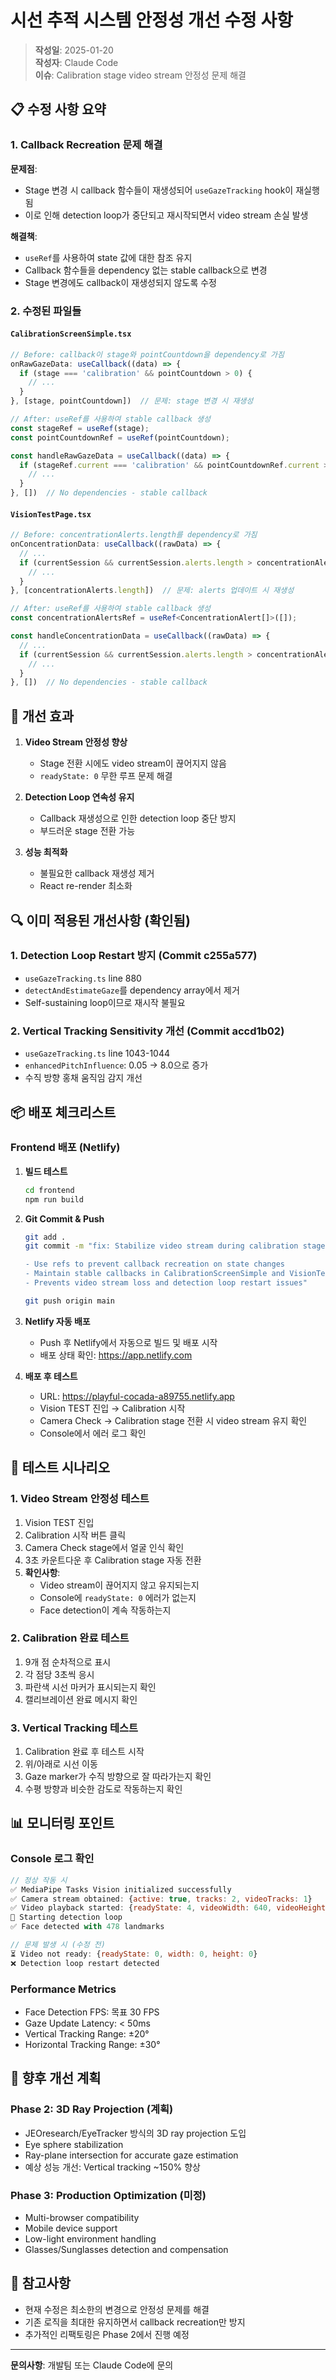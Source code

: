 # 시선 추적 시스템 안정성 개선 수정 사항

> **작성일**: 2025-01-20  
> **작성자**: Claude Code  
> **이슈**: Calibration stage video stream 안정성 문제 해결

## 📋 수정 사항 요약

### 1. Callback Recreation 문제 해결

**문제점**:
- Stage 변경 시 callback 함수들이 재생성되어 `useGazeTracking` hook이 재실행됨
- 이로 인해 detection loop가 중단되고 재시작되면서 video stream 손실 발생

**해결책**:
- `useRef`를 사용하여 state 값에 대한 참조 유지
- Callback 함수들을 dependency 없는 stable callback으로 변경
- Stage 변경에도 callback이 재생성되지 않도록 수정

### 2. 수정된 파일들

#### `CalibrationScreenSimple.tsx`
```typescript
// Before: callback이 stage와 pointCountdown을 dependency로 가짐
onRawGazeData: useCallback((data) => {
  if (stage === 'calibration' && pointCountdown > 0) {
    // ...
  }
}, [stage, pointCountdown])  // 문제: stage 변경 시 재생성

// After: useRef를 사용하여 stable callback 생성
const stageRef = useRef(stage);
const pointCountdownRef = useRef(pointCountdown);

const handleRawGazeData = useCallback((data) => {
  if (stageRef.current === 'calibration' && pointCountdownRef.current > 0) {
    // ...
  }
}, [])  // No dependencies - stable callback
```

#### `VisionTestPage.tsx`
```typescript
// Before: concentrationAlerts.length를 dependency로 가짐
onConcentrationData: useCallback((rawData) => {
  // ...
  if (currentSession && currentSession.alerts.length > concentrationAlerts.length) {
    // ...
  }
}, [concentrationAlerts.length])  // 문제: alerts 업데이트 시 재생성

// After: useRef를 사용하여 stable callback 생성
const concentrationAlertsRef = useRef<ConcentrationAlert[]>([]);

const handleConcentrationData = useCallback((rawData) => {
  // ...
  if (currentSession && currentSession.alerts.length > concentrationAlertsRef.current.length) {
    // ...
  }
}, [])  // No dependencies - stable callback
```

## 🎯 개선 효과

1. **Video Stream 안정성 향상**
   - Stage 전환 시에도 video stream이 끊어지지 않음
   - `readyState: 0` 무한 루프 문제 해결

2. **Detection Loop 연속성 유지**
   - Callback 재생성으로 인한 detection loop 중단 방지
   - 부드러운 stage 전환 가능

3. **성능 최적화**
   - 불필요한 callback 재생성 제거
   - React re-render 최소화

## 🔍 이미 적용된 개선사항 (확인됨)

### 1. Detection Loop Restart 방지 (Commit c255a577)
- `useGazeTracking.ts` line 880
- `detectAndEstimateGaze`를 dependency array에서 제거
- Self-sustaining loop이므로 재시작 불필요

### 2. Vertical Tracking Sensitivity 개선 (Commit accd1b02)
- `useGazeTracking.ts` line 1043-1044
- `enhancedPitchInfluence`: 0.05 → 8.0으로 증가
- 수직 방향 홍채 움직임 감지 개선

## 📦 배포 체크리스트

### Frontend 배포 (Netlify)

1. **빌드 테스트**
   ```bash
   cd frontend
   npm run build
   ```

2. **Git Commit & Push**
   ```bash
   git add .
   git commit -m "fix: Stabilize video stream during calibration stage transitions

   - Use refs to prevent callback recreation on state changes
   - Maintain stable callbacks in CalibrationScreenSimple and VisionTestPage
   - Prevents video stream loss and detection loop restart issues"
   
   git push origin main
   ```

3. **Netlify 자동 배포**
   - Push 후 Netlify에서 자동으로 빌드 및 배포 시작
   - 배포 상태 확인: https://app.netlify.com

4. **배포 후 테스트**
   - URL: https://playful-cocada-a89755.netlify.app
   - Vision TEST 진입 → Calibration 시작
   - Camera Check → Calibration stage 전환 시 video stream 유지 확인
   - Console에서 에러 로그 확인

## 🧪 테스트 시나리오

### 1. Video Stream 안정성 테스트
1. Vision TEST 진입
2. Calibration 시작 버튼 클릭
3. Camera Check stage에서 얼굴 인식 확인
4. 3초 카운트다운 후 Calibration stage 자동 전환
5. **확인사항**:
   - Video stream이 끊어지지 않고 유지되는지
   - Console에 `readyState: 0` 에러가 없는지
   - Face detection이 계속 작동하는지

### 2. Calibration 완료 테스트
1. 9개 점 순차적으로 표시
2. 각 점당 3초씩 응시
3. 파란색 시선 마커가 표시되는지 확인
4. 캘리브레이션 완료 메시지 확인

### 3. Vertical Tracking 테스트
1. Calibration 완료 후 테스트 시작
2. 위/아래로 시선 이동
3. Gaze marker가 수직 방향으로 잘 따라가는지 확인
4. 수평 방향과 비슷한 감도로 작동하는지 확인

## 📊 모니터링 포인트

### Console 로그 확인
```javascript
// 정상 작동 시
✅ MediaPipe Tasks Vision initialized successfully
✅ Camera stream obtained: {active: true, tracks: 2, videoTracks: 1}
✅ Video playback started: {readyState: 4, videoWidth: 640, videoHeight: 480}
🔄 Starting detection loop
✅ Face detected with 478 landmarks

// 문제 발생 시 (수정 전)
⏳ Video not ready: {readyState: 0, width: 0, height: 0}
❌ Detection loop restart detected
```

### Performance Metrics
- Face Detection FPS: 목표 30 FPS
- Gaze Update Latency: < 50ms
- Vertical Tracking Range: ±20°
- Horizontal Tracking Range: ±30°

## 🚀 향후 개선 계획

### Phase 2: 3D Ray Projection (계획)
- JEOresearch/EyeTracker 방식의 3D ray projection 도입
- Eye sphere stabilization
- Ray-plane intersection for accurate gaze estimation
- 예상 성능 개선: Vertical tracking ~150% 향상

### Phase 3: Production Optimization (미정)
- Multi-browser compatibility
- Mobile device support
- Low-light environment handling
- Glasses/Sunglasses detection and compensation

## 📝 참고사항

- 현재 수정은 최소한의 변경으로 안정성 문제를 해결
- 기존 로직을 최대한 유지하면서 callback recreation만 방지
- 추가적인 리팩토링은 Phase 2에서 진행 예정

---

**문의사항**: 개발팀 또는 Claude Code에 문의